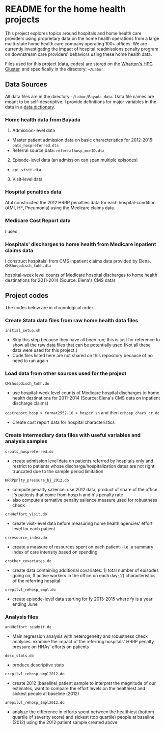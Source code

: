 # README for the home health projects
This project explores topics around hospitals and home health care providers using proprietary data on the home health operations from a large multi-state home health care company operating 100+ offices. We are currently investigating the impact of hospital readmissions penalty program on downstream care providers' behaviors using these home health data.

Files used for this project (data, codes) are stored on the [Wharton's HPC Cluster](https://research-it.wharton.upenn.edu/documentation/), and specifically in the directory: `~/Labor`.

## Data Sources

All data files are in the directory `~/Labor/Bayada_data`. Data file names are meant to be self-descriptive. I provide definitions for major variables in the data in a [data dictionary](https://drive.google.com/open?id=1xDtpwWqtwapdqyQj0SIBkwQtD0Cmm3G6fD6C07T91Y8).

### Home health data from Bayada
1. Admission-level data
  - Master patient admission data on basic characteristics for 2012-2015: `pats_hospreferred.dta`
  - Referral source data: `referralhosp_mcrID.dta`
2. Episode-level data (an admission can span multiple episodes)
  - `epi_visit.dta`
3. Visit-level data

### Hospital penalties data
Atul constructed the 2012 HRRP penalties data for each hospital-condition (AMI, HF, Pneumonia) using the Medicare claims data.

### Medicare Cost Report data
I used

### Hospitals' discharges to home health from Medicare inpatient claims data
I construct hospitals'  from CMS inpatient claims data provided by Elena.
`CMShospdisch_tohh.dta`

hospital-week level counts of Medicare hospital discharges to home health destinations for 2011-2014 (Source: Elena's CMS data)

## Project codes

The codes below are in chronological order.

### Create Stata data files from raw home health data files

`initial_setup.sh`
- Skip this step because they have all been run; this is just for reference to show all the raw data files that can be potentially used (Not all these data were used for this project.)
- Code files listed here are not shared on this repository because of no need to run again

### Load data from other sources used for the project

`CMShospdisch_tohh.do`
- use hospital-week level counts of Medicare hospital discharges to home health destinations for 2011-2014 (Source: Elena's CMS data on inpatient discharge claims)

`costreport_hosp > format2552-10 > hospcr.sh` and then `crhosp_chars_cr.do`
- Create cost report data for hospital characteristics

### Create intermediary data files with useful variables and analysis samples

`crpats_hospreferred.do`
- create admission level data on patients referred by hospitals only and restrict to patients whose discharge/hospitalization dates are not right truncated due to the sample period limitation

`HRRPpnlty_pressure_hj_2012.do`
- compute penalty salience: use 2012 data, product of share of the office j's patients that come from hosp h and h's penalty rate
- also compute alternative penalty salience measure used for robustness check

`crHHeffort_visit.do`
- create visit-level data before measuring home health agencies' effort level for each patient

`crresource_index.do`
- create a measure of resources spent on each patient--i.e. a summary index of care intensity based on spending

`crother_covariates.do`
- create data containing additional covariates: 1) total number of episodes going on, # active workers in the office on each day; 2) characteristics of the referring hospital

`crepilvl_rehosp_smpl.do`
- create episode-level data starting for fy 2013-2015 where fy is a year ending June

### Analysis files
`anHHeffort_readmit.do`
- Main regression analysis with heterogeneity and robustness check analyses: examine the impact of the referring hospitals' HRRP penalty pressure on HHAs' efforts on patients

`desc_stats.do`
- produce descriptive stats

`crepilvl_rehosp_smpl2012.do`
- create 2012 (baseline) patient sample to interpret the magnitude of our estimates, want to compare the effort levels on the healthiest and sickest people at baseline (2012)

`anepilvl_rehosp_smpl2012.do`
- analyze the difference in efforts spent between the healthiest (bottom quartile of severity score) and sickest (top quartile) people at baseline (2012) using the 2012 patient sample created above

